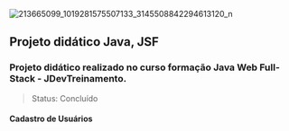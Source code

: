 ![213665099_1019281575507133_3145508842294613120_n](https://user-images.githubusercontent.com/37045332/125006699-1c712e00-e035-11eb-90b3-4e5ea5a5df13.jpg)

## Projeto didático Java, JSF
### Projeto didático realizado no curso formação Java Web Full-Stack - JDevTreinamento. 
> Status: Concluído

#### Cadastro de Usuários



